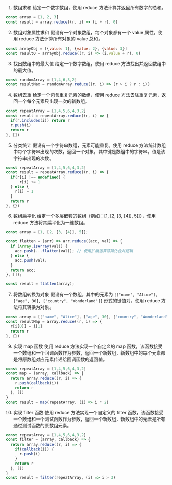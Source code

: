 1. 数组求和
给定一个数字数组，使用 reduce 方法计算并返回所有数字的总和。

```js
const array = [1, 2, 3]
const result = array.reduce((r, i) => (i + r), 0)
```

2. 数组对象属性求和
假设有一个对象数组，每个对象都有一个 value 属性，使用 reduce 方法计算所有对象的 value 总和。
```js
const arrayObj = [{value: 1}, {value: 2}, {value: 3}]
const resultO = arrayObj.reduce((r, i) => (i.value + r), 0)
```
3. 找出数组中的最大值
给定一个数字数组，使用 reduce 方法找出并返回数组中的最大值。
```js
const randomArray = [1,4,6,3,2]
const resultMax = randomArray.reduce((r, i) => (r > i ? r : i))
```

4. 数组去重
给定一个包含重复元素的数组，使用 reduce 方法去除重复元素，返回一个每个元素只出现一次的新数组。
```js
const repeatArray = [1,4,5,6,4,3,2]
const result = repeatArray.reduce((r, i) => {
  if(r.includes(i)) return r
  r.push(i)
  return r
}, [])
```

5. 分类统计
假设有一个字符串数组，元素可能重复。使用 reduce 方法统计数组中每个字符串出现的次数，返回一个对象，其中键是数组中的字符串，值是该字符串出现的次数。
```js
const repeatArray = [1,4,5,6,4,3,2]
const result = repeatArray.reduce((r, i) => {
  if(r[i] !== undefined) {
	  r[i] += 1
  } else {
    r[i] = 1
  }
  return r
}, {})
```

6. 数组扁平化
给定一个多层嵌套的数组（例如：[1, [2, [3, [4]], 5]]），使用 reduce 方法将其扁平化为一维数组。
```js
const array = [1, [2, [3, [4]], 5]];

const flatten = (arr) => arr.reduce((acc, val) => {
  if (Array.isArray(val)) {
    acc.push(...flatten(val)); // 使用扩展运算符简化合并逻辑
  } else {
    acc.push(val);
  }
  return acc;
}, []);

const result = flatten(array);
```

7. 将数组转换为对象
假设有一个数组，其中的元素为 `[["name", "Alice"], ["age", 30], ["country", "Wonderland"]]` 形式的键值对，使用 reduce 方法将其转换为对象。
```js
const array = [["name", "Alice"], ["age", 30], ["country", "Wonderland"]]
const resultMap = array.reduce((r, i) => {
  r[i[0]] = i[1]
  return r
}, {})
```


9. 实现 map 函数
使用 reduce 方法实现一个自定义的 map 函数，该函数接受一个数组和一个回调函数作为参数，返回一个新数组，新数组中的每个元素都是将原数组对应元素传递给回调函数的返回值。
```js
const repeatArray = [1,4,5,6,4,3,2]
const map = (array, callback) => {
  return array.reduce((r, i) => {
    r.push(callback(i))
    return r
  }, [])
}
const result = map(repeatArray, (i) => i * 2)
```

10. 实现 filter 函数
使用 reduce 方法实现一个自定义的 filter 函数，该函数接受一个数组和一个测试函数作为参数，返回一个新数组，新数组中的元素是所有通过测试函数的原数组元素。
```js
const repeatArray = [1,4,5,6,4,3,2]
const filter = (array, callback) => {
  return array.reduce((r, i) => {
	if(callback(i)) {
	  r.push(i)
	}
	return r
  }, [])
}
const result = filter(repeatArray, (i) => i > 3)
```